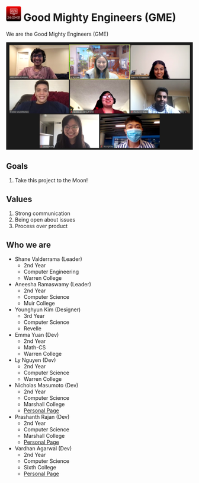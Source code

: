 # <img src="./imgs/logo.png" height="40px" width="40px"> **G**ood **M**ighty **E**ngineers **(GME)** 

We are the Good Mighty Engineers (GME)

![Group Photo](./imgs/teamphoto.png)

## Goals
1. Take this project to the Moon!

## Values
1. Strong communication
2. Being open about issues
3. Process over product

## Who we are

* Shane Valderrama (Leader)
  * 2nd Year
  * Computer Engineering
  * Warren College
* Aneesha Ramaswamy (Leader)
  * 2nd Year
  * Computer Science
  * Muir College
* Younghyun Kim (Designer)
  * 3rd Year
  * Computer Science
  * Revelle
* Emma Yuan (Dev)
  * 2nd Year
  * Math-CS
  * Warren College
* Ly Nguyen (Dev)
  * 2nd Year
  * Computer Science
  * Warren College
* Nicholas Masumoto (Dev)
  * 2nd Year
  * Computer Science
  * Marshall College
  * [Personal Page](https://github.com/nmasumot)
* Prashanth Rajan (Dev)
  * 2nd Year
  * Computer Science
  * Marshall College
  * [Personal Page](http://linkedin.com/in/rajanprashanth/)
* Vardhan Agarwal (Dev)
  * 2nd Year
  * Computer Science
  * Sixth College
  * [Personal Page](https://www.linkedin.com/in/vardhanagarwal/)

